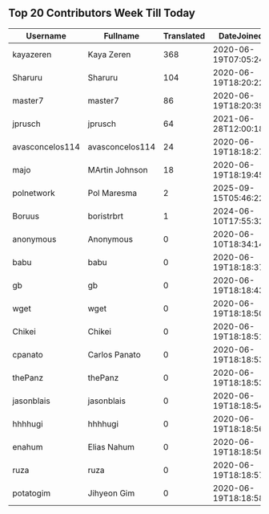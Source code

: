 ## Top 20 Contributors Week Till Today ##
|Username|Fullname|Translated|DateJoined|Language|
|--------|--------|----------|----------|-------|
|kayazeren|Kaya Zeren|368|2020-06-19T07:05:24Z|tr|
|Sharuru|Sharuru|104|2020-06-19T18:20:22.|zh_Hans|
|master7|master7|86|2020-06-19T18:20:39.|pl|
|jprusch|jprusch|64|2021-06-28T12:00:18.|de|
|avasconcelos114|avasconcelos114|24|2020-06-19T18:18:27Z|ko|
|majo|MArtin Johnson|18|2020-06-19T18:19:45Z|sv|
|polnetwork|Pol Maresma|2|2025-09-15T05:46:22.|ca|
|Boruus|boristrbrt|1|2024-06-10T17:55:32.||
|anonymous|Anonymous|0|2020-06-10T18:34:14.||
|babu|babu|0|2020-06-19T18:18:37.||
|gb|gb|0|2020-06-19T18:18:43.||
|wget|wget|0|2020-06-19T18:18:50Z|ro|
|Chikei|Chikei|0|2020-06-19T18:18:51Z|zh_Hant|
|cpanato|Carlos Panato|0|2020-06-19T18:18:53Z||
|thePanz|thePanz|0|2020-06-19T18:18:53Z||
|jasonblais|jasonblais|0|2020-06-19T18:18:54Z||
|hhhhugi|hhhhugi|0|2020-06-19T18:18:56.||
|enahum|Elias  Nahum|0|2020-06-19T18:18:56Z|es|
|ruza|ruza|0|2020-06-19T18:18:57.||
|potatogim|Jihyeon Gim|0|2020-06-19T18:18:58.|ko|
